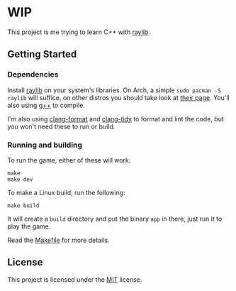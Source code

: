 # WIP

This project is me trying to learn C++ with [raylib](https://github.com/raysan5/raylib).

## Getting Started

### Dependencies

Install [raylib](https://github.com/raysan5/raylib) on your system's libraries. On Arch, a simple `sudo pacman -S raylib` will suffice, on other distros you should take look at [their page](https://github.com/raysan5/raylib/wiki/Working-on-GNU-Linux). You'll also using [g++](https://wiki.archlinux.org/title/GNU_Compiler_Collection) to compile.

I'm also using [clang-format](https://clang.llvm.org/docs/ClangFormat.html) and [clang-tidy](https://clang.llvm.org/extra/clang-tidy/) to format and lint the code, but you won't need these to run or build.

### Running and building

To run the game, either of these will work:

```console
make
make dev
```

To make a Linux build, run the following:

```console
make build
```

It will create a `build` directory and put the binary `app` in there, just run it to play the game.

Read the [Makefile](Makefile) for more details.

## License

This project is licensed under the [MIT](https://opensource.org/license/mit/) license.

